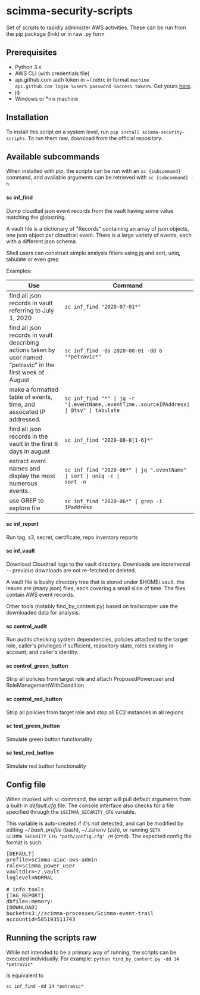 # scimma-security-scripts
Set of scripts to rapidly administer AWS activities. These can be run from the pip package (link) or in raw .py form

## Prerequisites
* Python 3.x
* AWS CLI (with credentials file)
* api.github.com auth token in ~/.netrc in format
<code>machine api.github.com login %user% password %access token%</code>. Get yours [here](https://github.com/settings/tokens).
* jq
* Windows or *nix machine

## Installation
To install this script on a system level, run `pip install scimma-security-scripts`.
To run them raw, download from the official repository. 

## Available subcommands
When installed with pip, the scripts can be run with an `sc {subcommand}` command, and available arguments can be retrieved with `sc {subcommand} -h`. 

#### sc inf_find
Dump cloudtail json event records from the vault having some value matching the globstring.

A vault file is a dictionary of "Records" containing an array of json objects, one json object per cloudtrail event. There is a large variety of events, each with a different json schema.

Shell users can construct simple analysis filters using jq and sort, uniq, tabulate or even grep

Examples:

|Use|Command|
| --- | ---|
|find all json records in vault referring to July 1, 2020|<code>sc inf_find "2020-07-01*"</code>|
|find all json records in vault describing actions taken by user named "petravic" in the first week of August|<code>sc inf_find -da 2020-08-01 -dd 6 "\*petravic*"</code>|
|make a formatted table of events, time, and assocated IP addressed.|<code>sc inf_find "*" &#124; jq -r  "[.eventName,.eventTime,.sourceIPAddress] &#124; @tsv" &#124; tabulate</code>|
|find all json records in the vault in the first 6 days in august|<code>sc inf_find "2020-08-0[1-6]*"</code>|
|extract event names and display the most numerous events.|<code>sc inf_find "2020-06*" &#124; jq ".eventName" &#124; sort &#124; uniq -c  &#124; sort -n</code>|
|use GREP to explore file|<code>sc inf_find "2020-06*" &#124; grep -i IPaddress</code>|

#### sc inf_report
Run tag, s3, secret, certificate, repo inventory reports

#### sc inf_vault
Download Cloudtrail logs to the vault directory. Downloads are incremental -- previous downloads are not
re-fetched or deleted.

A vault file is bushy directory tree that is stored under $HOME/.vault. the leaves are (many json) files, each covering a small slice of time. The files contain AWS event records.

Other tools (notably find_by_content.py) based
on trailscraper use the downloaded data for analysis.

#### sc control_audit
Run audits checking system dependencies, policies attached to the target role, caller's privileges if sufficient, repository state, roles existing in account, and caller's identity.

#### sc control_green_button
Strip all policies from target role and attach ProposedPoweruser and RoleManagementWithCondition

#### sc control_red_button
Strip all policies from target role and stop all EC2 instances in all regions

#### sc test_green_button
Simulate green button functionality

#### sc test_red_button
Simulate red button functionality

## Config file
When invoked with `sc` command, the script will pull default arguments from a built-in *default.cfg* file. The console interface also checks for a file specified through the `$SCIMMA_SECURITY_CFG` variable.

This variable is auto-created if it's not detected, and can be modified by editing *~/.bash_profile* (bash), *~/.zshenv* (zsh), or running `SETX SCIMMA_SECURITY_CFG "path/config.cfg" /M` (cmd). The expected config file format is such:

<pre>[DEFAULT]
profile=scimma-uiuc-aws-admin
role=scimma_power_user
vaultdir=~/.vault
loglevel=NORMAL

# info tools
[TAG_REPORT]
dbfile=:memory:
[DOWNLOAD]
bucket=s3://scimma-processes/Scimma-event-trail
accountid=585193511743</pre>

## Running the scripts raw
While not intended to be a primary way of running, the scripts can be executed individually. For example:
`python find_by_content.py -dd 14 *petravic*`

Is equivalent to 

`sc inf_find -dd 14 *petravic*`



